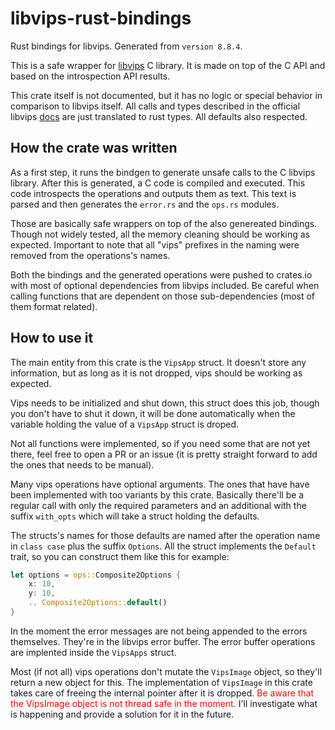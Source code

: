 # libvips-rust-bindings
Rust bindings for libvips. Generated from `version 8.8.4`.

This is a safe wrapper for [libvips](https://libvips.github.io/libvips/) C library. It is made on top of the C API and based on the introspection API results.

This crate itself is not documented, but it has no logic or special behavior in comparison to libvips itself. All calls and types described in the official libvips [docs](https://libvips.github.io/libvips/API/current/) are just translated to rust types. All defaults also respected.

## How the crate was written

As a first step, it runs the bindgen to generate unsafe calls to the C libvips library. After this is generated, a C code is compiled and executed. This code introspects the operations and outputs them as text. This text is parsed and then generates the `error.rs` and the `ops.rs` modules.

Those are basically safe wrappers on top of the also genereated bindings. Though not widely tested, all the memory cleaning should be working as expected. Important to note that all "vips" prefixes in the naming were removed from the operations's names.

Both the bindings and the generated operations were pushed to crates.io with most of optional dependencies from libvips included. Be careful when calling functions that are dependent on those sub-dependencies (most of them format related).

## How to use it

The main entity from this crate is the `VipsApp` struct. It doesn't store any information, but as long as it is not dropped, vips should be working as expected.

Vips needs to be initialized and shut down, this struct does this job, though you don't have to shut it down, it will be done automatically when the variable holding the value of a `VipsApp` struct is droped.

Not all functions were implemented, so if you need some that are not yet there, feel free to open a PR or an issue (it is pretty straight forward to add the ones that needs to be manual).

Many vips operations have optional arguments. The ones that have have been implemented with too variants by this crate. Basically there'll be a regular call with only the required parameters and an additional with the suffix `with_opts` which will take a struct holding the defaults. 

The structs's names for those defaults are named after the operation name in `class case` plus the suffix `Options`. All the struct implements the `Default` trait, so you can construct them like this for example: 

```rust
let options = ops::Composite2Options {
    x: 10,
    y: 10,
    .. Composite2Options::default()
}
```

In the moment the error messages are not being appended to the errors themselves. They're in the libvips error buffer. The error buffer operations are implented inside the `VipsApps` struct. 

Most (if not all) vips operations don't mutate the `VipsImage` object, so they'll return a new object for this. The implementation of `VipsImage` in this crate takes care of freeing the internal pointer after it is dropped. <span style="color:red">Be aware that the VipsImage object is not thread safe in the moment.</span> I'll investigate what is happening and provide a solution for it in the future. 
